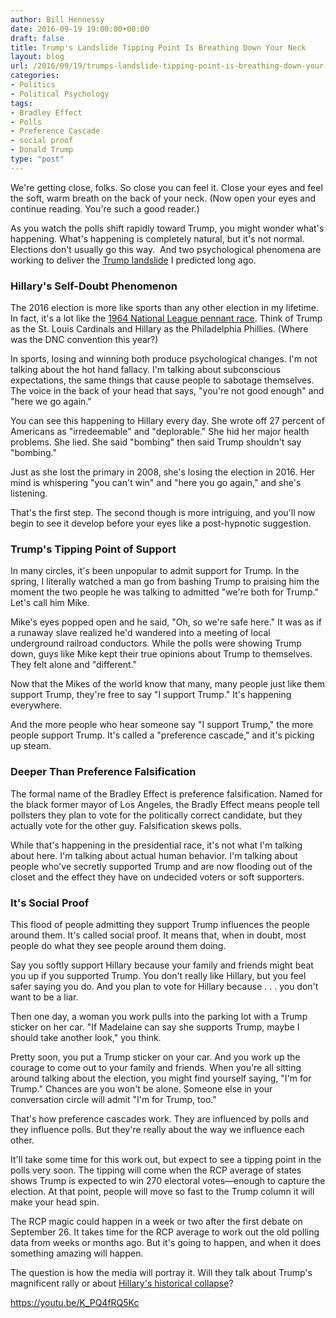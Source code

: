 ```yaml
---
author: Bill Hennessy
date: 2016-09-19 19:00:00+00:00
draft: false
title: Trump's Landslide Tipping Point Is Breathing Down Your Neck
layout: blog
url: /2016/09/19/trumps-landslide-tipping-point-is-breathing-down-your-neck/
categories:
- Politics
- Political Psychology
tags:
- Bradley Effect
- Polls
- Preference Cascade
- social proof
- Donald Trump
type: "post"
---
```


We're getting close, folks. So close you can feel it. Close your eyes and feel the soft, warm breath on the back of your neck. (Now open your eyes and continue reading. You're such a good reader.)

As you watch the polls shift rapidly toward Trump, you might wonder what's happening. What's happening is completely natural, but it's not normal. Elections don't usually go this way.  And two psychological phenomena are working to deliver the [Trump landslide](https://hennessysview.com/2016/05/13/how-to-predict-trumps-landslide-win/) I predicted long ago.



### Hillary's Self-Doubt Phenomenon



The 2016 election is more like sports than any other election in my lifetime. In fact, it's a lot like the [1964 National League pennant race](https://hennessysview.com/2016/09/16/only-the-64-phillies-rival-hillary-clintons-brutal-september-collapse/). Think of Trump as the St. Louis Cardinals and Hillary as the Philadelphia Phillies. (Where was the DNC convention this year?)

In sports, losing and winning both produce psychological changes. I'm not talking about the hot hand fallacy. I'm talking about subconscious expectations, the same things that cause people to sabotage themselves. The voice in the back of your head that says, "you're not good enough" and "here we go again."

You can see this happening to Hillary every day. She wrote off 27 percent of Americans as "irredeemable" and "deplorable." She hid her major health problems. She lied. She said "bombing" then said Trump shouldn't say "bombing."

Just as she lost the primary in 2008, she's losing the election in 2016. Her mind is whispering "you can't win" and "here you go again," and she's listening.

That's the first step. The second though is more intriguing, and you'll now begin to see it develop before your eyes like a post-hypnotic suggestion.



### Trump's Tipping Point of Support



In many circles, it's been unpopular to admit support for Trump. In the spring, I literally watched a man go from bashing Trump to praising him the moment the two people he was talking to admitted "we're both for Trump." Let's call him Mike.

Mike's eyes popped open and he said, "Oh, so we're safe here." It was as if a runaway slave realized he'd wandered into a meeting of local underground railroad conductors. While the polls were showing Trump down, guys like Mike kept their true opinions about Trump to themselves. They felt alone and "different."

Now that the Mikes of the world know that many, many people just like them support Trump, they're free to say "I support Trump." It's happening everywhere.

And the more people who hear someone say "I support Trump," the more people support Trump. It's called a "preference cascade," and it's picking up steam.



### Deeper Than Preference Falsification



The formal name of the Bradley Effect is preference falsification. Named for the black former mayor of Los Angeles, the Bradly Effect means people tell pollsters they plan to vote for the politically correct candidate, but they actually vote for the other guy. Falsification skews polls.

While that's happening in the presidential race, it's not what I'm talking about here. I'm talking about actual human behavior. I'm talking about people who've secretly supported Trump and are now flooding out of the closet and the effect they have on undecided voters or soft supporters.



### It's Social Proof



This flood of people admitting they support Trump influences the people around them. It's called social proof. It means that, when in doubt, most people do what they see people around them doing.

Say you softly support Hillary because your family and friends might beat you up if you supported Trump. You don't really like Hillary, but you feel safer saying you do. And you plan to vote for Hillary because . . . you don't want to be a liar.

Then one day, a woman you work pulls into the parking lot with a Trump sticker on her car. "If Madelaine can say she supports Trump, maybe I should take another look," you think.

Pretty soon, you put a Trump sticker on your car. And you work up the courage to come out to your family and friends. When you're all sitting around talking about the election, you might find yourself saying, "I'm for Trump." Chances are you won't be alone. Someone else in your conversation circle will admit "I'm for Trump, too."

That's how preference cascades work. They are influenced by polls and they influence polls. But they're really about the way we influence each other.

It'll take some time for this work out, but expect to see a tipping point in the polls very soon. The tipping will come when the RCP average of states shows Trump is expected to win 270 electoral votes—enough to capture the election. At that point, people will move so fast to the Trump column it will make your head spin.

The RCP magic could happen in a week or two after the first debate on September 26. It takes time for the RCP average to work out the old polling data from weeks or months ago. But it's going to happen, and when it does something amazing will happen.

The question is how the media will portray it. Will they talk about Trump's magnificent rally or about [Hillary's historical collapse](https://hennessysview.com/2016/09/16/only-the-64-phillies-rival-hillary-clintons-brutal-september-collapse/)?

https://youtu.be/K_PQ4fRQ5Kc

